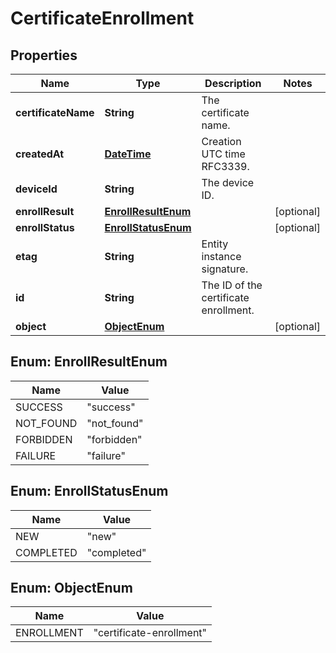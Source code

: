 
# CertificateEnrollment

## Properties
Name | Type | Description | Notes
------------ | ------------- | ------------- | -------------
**certificateName** | **String** | The certificate name. | 
**createdAt** | [**DateTime**](DateTime.md) | Creation UTC time RFC3339. | 
**deviceId** | **String** | The device ID. | 
**enrollResult** | [**EnrollResultEnum**](#EnrollResultEnum) |  |  [optional]
**enrollStatus** | [**EnrollStatusEnum**](#EnrollStatusEnum) |  |  [optional]
**etag** | **String** | Entity instance signature. | 
**id** | **String** | The ID of the certificate enrollment. | 
**object** | [**ObjectEnum**](#ObjectEnum) |  |  [optional]


<a name="EnrollResultEnum"></a>
## Enum: EnrollResultEnum
Name | Value
---- | -----
SUCCESS | &quot;success&quot;
NOT_FOUND | &quot;not_found&quot;
FORBIDDEN | &quot;forbidden&quot;
FAILURE | &quot;failure&quot;


<a name="EnrollStatusEnum"></a>
## Enum: EnrollStatusEnum
Name | Value
---- | -----
NEW | &quot;new&quot;
COMPLETED | &quot;completed&quot;


<a name="ObjectEnum"></a>
## Enum: ObjectEnum
Name | Value
---- | -----
ENROLLMENT | &quot;certificate-enrollment&quot;



